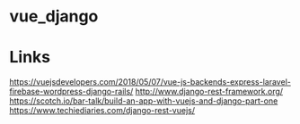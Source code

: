 # vue_django


# Links

https://vuejsdevelopers.com/2018/05/07/vue-js-backends-express-laravel-firebase-wordpress-django-rails/
http://www.django-rest-framework.org/
https://scotch.io/bar-talk/build-an-app-with-vuejs-and-django-part-one
https://www.techiediaries.com/django-rest-vuejs/